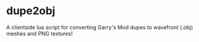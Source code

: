 # dupe2obj
A clientside lua script for converting Garry's Mod dupes to wavefront (.obj) meshes and PNG textures!


